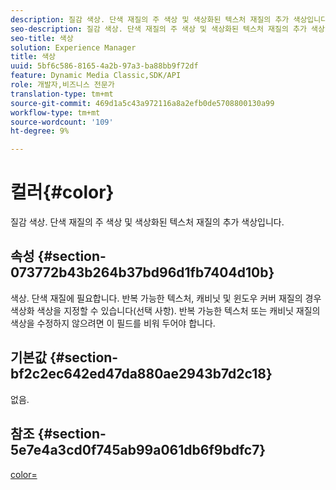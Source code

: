 ```yaml
---
description: 질감 색상. 단색 재질의 주 색상 및 색상화된 텍스처 재질의 추가 색상입니다.
seo-description: 질감 색상. 단색 재질의 주 색상 및 색상화된 텍스처 재질의 추가 색상입니다.
seo-title: 색상
solution: Experience Manager
title: 색상
uuid: 5bf6c586-8165-4a2b-97a3-ba88bb9f72df
feature: Dynamic Media Classic,SDK/API
role: 개발자,비즈니스 전문가
translation-type: tm+mt
source-git-commit: 469d1a5c43a972116a8a2efb0de5708800130a99
workflow-type: tm+mt
source-wordcount: '109'
ht-degree: 9%

---
```



# 컬러{#color}

질감 색상. 단색 재질의 주 색상 및 색상화된 텍스처 재질의 추가 색상입니다.

## 속성 {#section-073772b43b264b37bd96d1fb7404d10b}

색상. 단색 재질에 필요합니다. 반복 가능한 텍스처, 캐비닛 및 윈도우 커버 재질의 경우 색상화 색상을 지정할 수 있습니다(선택 사항). 반복 가능한 텍스처 또는 캐비닛 재질의 색상을 수정하지 않으려면 이 필드를 비워 두어야 합니다.

## 기본값 {#section-bf2c2ec642ed47da880ae2943b7d2c18}

없음.

## 참조 {#section-5e7e4a3cd0f745ab99a061db6f9bdfc7}

[color=](../../../../../ir-api/http-protocol/image-rendering-api-ref/c-ir-http-protocol-ref/c-ir-http-protocol-command-reference/r-ir-http-color.md#reference-ea3cba9edfe94dbab86d8f123a9ed0aa)
